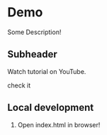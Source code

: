  # Demo
 
 Some Description!

 ## Subheader

 Watch tutorial on YouTube.

 check it

 ## Local development

 1. Open index.html in browser!
 

 
 
